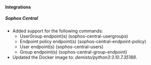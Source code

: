 #### Integrations
##### Sophos Central
- Added support for the following commands:
    - UserGroup endpoint(s) (sophos-central-usergroups)
    - Endpoint policy endpoint(s) (sophos-central-endpoint-policy)
    - User endpoint(s) (sophos-central-users)
    - Group endpoint(s) (sophos-central-group-endpoint)
- Updated the Docker image to: *demisto/python3:3.10.7.35188*.